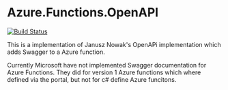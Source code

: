 # Azure.Functions.OpenAPI

[![Build Status](https://dev.azure.com/Kf-GaryNewport/Azure.Functions.OpenAPI/_apis/build/status/Kf-GaryNewport.Azure.Functions.OpenAPI?branchName=master)](https://dev.azure.com/Kf-GaryNewport/Azure.Functions.OpenAPI/_build/latest?definitionId=4&branchName=master)

This is a implementation of Janusz Nowak's OpenAPi implementation which adds Swagger to a Azure function.

Currently Microsoft have not implemented Swagger documentation for Azure Functions. They did for version 1 Azure functions which where defined via the portal, but not for c# define Azure funcitons.

